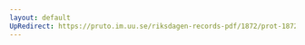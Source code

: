 ```yaml
---
layout: default
UpRedirect: https://pruto.im.uu.se/riksdagen-records-pdf/1872/prot-1872--ak--504/prot-1872--ak--504_002.pdf
---
```


